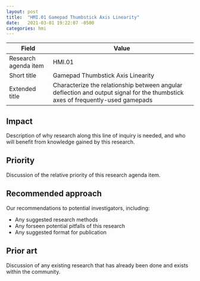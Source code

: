 ```yaml
---
layout: post
title:  "HMI.01 Gamepad Thumbstick Axis Linearity"
date:   2021-03-01 19:22:07 -0500
categories: hmi
---
```


| Field  | Value |
| ------------- | ------------- |
| Research agenda item  | HMI.01  |
| Short title  | Gamepad Thumbstick Axis Linearity  |
| Extended title  | Characterize the relationship between angular deflection and output signal for the thumbstick axes of frequently-used gamepads  |

## Impact
Description of why research along this line of inquiry is needed, and who will benefit from knowledge gained by this research.

## Priority
Discussion of the relative priority of this research agenda item.

## Recommended approach
Our recommendations to potential investigators, including:
- Any suggested research methods
- Any forseen potential pitfalls of this research
- Any suggested format for publication

## Prior art
Discussion of any existing research that has already been done and exists within the community.
